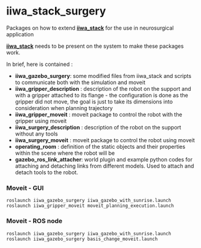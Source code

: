 # iiwa_stack_surgery
Packages on how to extend [**iiwa_stack**](https://github.com/SalvoVirga/iiwa_stack) for the use in neurosurgical application
    
[**iiwa_stack**](https://github.com/SalvoVirga/iiwa_stack) needs to be present on the system to make these packages work.

In brief, here is contained :
- **iiwa_gazebo_surgery**: some modified files from iiwa_stack and scripts to communicate both with the simulation and moveit
- **iiwa_gripper_description** : description of the robot on the support and with a gripper attached to its flange - the configuration is done as the gripper did not move, the goal is just to take its dimensions into consideration when planning trajectory
- **iiwa_gripper_moveit** : moveit package to control the robot with the gripper using moveit
- **iiwa_surgery_description** : description of the robot on the support without any tools
- **iiwa_surgery_moveit** : moveit package to control the robot using moveit
- **operating_room** : definition of the static objects and their properties within the scene where the robot will be
- **gazebo_ros_link_attacher**: world plugin and example python codes for attaching and detaching links from different models. Used to attach and detach tools to the robot.


### Moveit - GUI
```
roslaunch iiwa_gazebo_surgery iiwa_gazebo_with_sunrise.launch
roslaunch iiwa_gripper_moveit moveit_planning_execution.launch
```

### Moveit - ROS node
```
roslaunch iiwa_gazebo_surgery iiwa_gazebo_with_sunrise.launch
roslaunch iiwa_gazebo_surgery basis_change_moveit.launch
```
